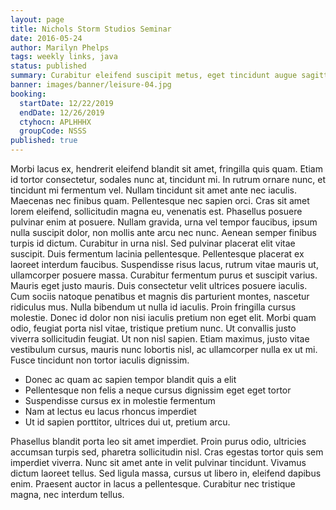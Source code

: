 ```yaml
---
layout: page
title: Nichols Storm Studios Seminar
date: 2016-05-24
author: Marilyn Phelps
tags: weekly links, java
status: published
summary: Curabitur eleifend suscipit metus, eget tincidunt augue sagittis eu.
banner: images/banner/leisure-04.jpg
booking:
  startDate: 12/22/2019
  endDate: 12/26/2019
  ctyhocn: APLHHHX
  groupCode: NSSS
published: true
---
```

Morbi lacus ex, hendrerit eleifend blandit sit amet, fringilla quis quam. Etiam id tortor consectetur, sodales nunc at, tincidunt mi. In rutrum ornare nunc, et tincidunt mi fermentum vel. Nullam tincidunt sit amet ante nec iaculis. Maecenas nec finibus quam. Pellentesque nec sapien orci. Cras sit amet lorem eleifend, sollicitudin magna eu, venenatis est. Phasellus posuere pulvinar enim at posuere. Nullam gravida, urna vel tempor faucibus, ipsum nulla suscipit dolor, non mollis ante arcu nec nunc. Aenean semper finibus turpis id dictum. Curabitur in urna nisl. Sed pulvinar placerat elit vitae suscipit. Duis fermentum lacinia pellentesque. Pellentesque placerat ex laoreet interdum faucibus. Suspendisse risus lacus, rutrum vitae mauris ut, ullamcorper posuere massa.
Curabitur fermentum purus et suscipit varius. Mauris eget justo mauris. Duis consectetur velit ultrices posuere iaculis. Cum sociis natoque penatibus et magnis dis parturient montes, nascetur ridiculus mus. Nulla bibendum ut nulla id iaculis. Proin fringilla cursus molestie. Donec id dolor non nisi iaculis pretium non eget elit. Morbi quam odio, feugiat porta nisl vitae, tristique pretium nunc. Ut convallis justo viverra sollicitudin feugiat. Ut non nisl sapien. Etiam maximus, justo vitae vestibulum cursus, mauris nunc lobortis nisl, ac ullamcorper nulla ex ut mi. Fusce tincidunt non tortor iaculis dignissim.

* Donec ac quam ac sapien tempor blandit quis a elit
* Pellentesque non felis a neque cursus dignissim eget eget tortor
* Suspendisse cursus ex in molestie fermentum
* Nam at lectus eu lacus rhoncus imperdiet
* Ut id sapien porttitor, ultrices dui ut, pretium arcu.

Phasellus blandit porta leo sit amet imperdiet. Proin purus odio, ultricies accumsan turpis sed, pharetra sollicitudin nisl. Cras egestas tortor quis sem imperdiet viverra. Nunc sit amet ante in velit pulvinar tincidunt. Vivamus dictum laoreet tellus. Sed ligula massa, cursus ut libero in, eleifend dapibus enim. Praesent auctor in lacus a pellentesque. Curabitur nec tristique magna, nec interdum tellus.

